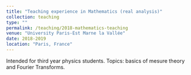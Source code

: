 ```yaml
---
title: "Teaching experience in Mathematics (real analysis)"
collection: teaching
type: ""
permalink: /teaching/2018-mathematics-teaching
venue: "University Paris-Est Marne la Vallée"
date: 2018-2019
location: "Paris, France"
---
```


Intended for third year physics students. Topics: basics of mesure theory and Fourier Transforms.

